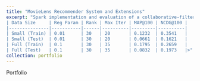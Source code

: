 ```yaml
---
title: "MovieLens Recommender System and Extensions"
excerpt: "Spark implementation and evaluation of a collaborative-filtering based recommender system using the MovieLens dataset \ 
| Data Size     | Reg Param | Rank | Max Iter | MAP@100 | NCDG@100 |
|---------------|-----------|------|----------|---------|----------|
| Small (Train) | 0.01      | 30   | 20       | 0.1232  | 0.3541   |
| Small (Test)  | 0.01      | 30   | 20       | 0.0661  | 0.1621   |
| Full (Train)  | 0.1       | 30   | 35       | 0.1795  | 0.2659   |
| Full (Test)   | 0.1       | 30   | 35       | 0.0832  | 0.1973   |>"
collection: portfolio
---
```

Portfolio